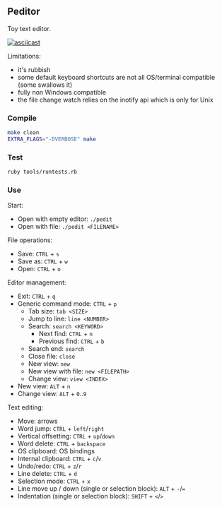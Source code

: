 Peditor
-------

Toy text editor.

[![asciicast](https://asciinema.org/a/Io4jttaRgjHdJnQYFgPdihbnl.svg)](https://asciinema.org/a/Io4jttaRgjHdJnQYFgPdihbnl)

Limitations:
- it's rubbish
- some default keyboard shortcuts are not all OS/terminal compatible (some swallows it)
- fully non Windows compatible
- the file change watch relies on the inotify api which is only for Unix

### Compile

```bash
make clean
EXTRA_FLAGS="-DVERBOSE" make
```

### Test

```bash
ruby tools/runtests.rb
```

### Use

Start:

- Open with empty editor: `./pedit`
- Open with file: `./pedit <FILENAME>`

File operations:

- Save: `CTRL` + `s`
- Save as: `CTRL` + `w`
- Open: `CTRL` + `o`

Editor management:

- Exit: `CTRL` + `q`
- Generic command mode: `CTRL` + `p`
    - Tab size: `tab <SIZE>`
    - Jump to line: `line <NUMBER>`
    - Search: `search <KEYWORD>`
        - Next find: `CTRL` + `n`
        - Previous find: `CTRL` + `b`
    - Search end: `search`
    - Close file: `close`
    - New view: `new`
    - New view with file: `new <FILEPATH>`
    - Change view: `view <INDEX>`
- New view: `ALT` + `n`
- Change view: `ALT` + `0`..`9`

Text editing:

- Move: arrows
- Word jump: `CTRL` + `left`/`right`
- Vertical offsetting: `CTRL` + `up`/`down`
- Word delete: `CTRL` + `backspace`
- OS clipboard: OS bindings
- Internal clipboard: `CTRL` + `c`/`v`
- Undo/redo: `CTRL` + `z`/`r`
- Line delete: `CTRL` + `d`
- Selection mode: `CTRL` + `x`
- Line move up / down (single or selection block): `ALT` + `-`/`=`
- Indentation (single or selection block): `SHIFT` + `<`/`>`
